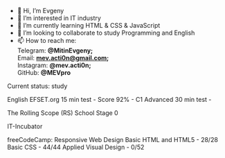 - 👋 Hi, I’m Evgeny
- 👀 I’m interested in IT industry
- 🌱 I’m currently learning HTML & CSS & JavaScript
- 💞️ I’m looking to collaborate to study Programming and English
- 📫 How to reach me: 
<br>Telegram: <strong>@MitinEvgeny;</strong>
<br>Email: <strong>mev.acti0n@gmail.com;</strong>
<br>Instagram: <strong>@mev.acti0n;</strong>
<br>GitHub: <strong>@MEVpro</strong>

Current status: study

English
    EFSET.org 
        15 min test - Score 92% - C1 Advanced
        30 min test - 

The Rolling Scope (RS) School
    Stage 0

IT-Incubator

freeCodeCamp:
    Responsive Web Design
        Basic HTML and HTML5 - 28/28
        Basic CSS - 44/44
        Applied Visual Design - 0/52
